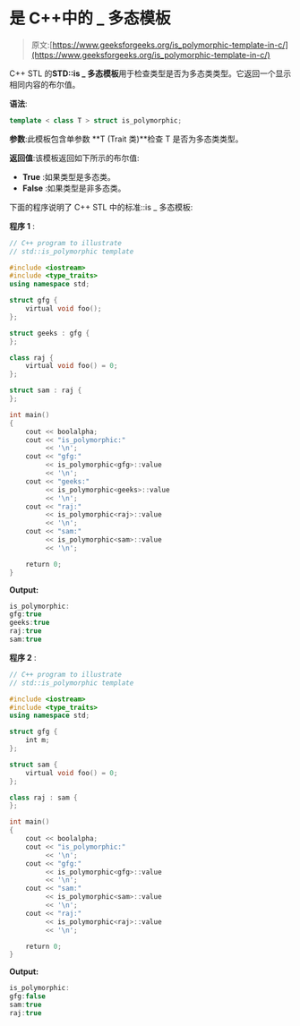 # 是 C++中的 _ 多态模板

> 原文:[https://www.geeksforgeeks.org/is_polymorphic-template-in-c/](https://www.geeksforgeeks.org/is_polymorphic-template-in-c/)

C++ STL 的**STD::is _ 多态模板**用于检查类型是否为多态类类型。它返回一个显示相同内容的布尔值。

**语法**:

```cpp
template < class T > struct is_polymorphic;

```

**参数**:此模板包含单参数 **T (Trait 类)**检查 T 是否为多态类类型。

**返回值**:该模板返回如下所示的布尔值:

*   **True** :如果类型是多态类。
*   **False** :如果类型是非多态类。

下面的程序说明了 C++ STL 中的标准::is _ 多态模板:

**程序 1** :

```cpp
// C++ program to illustrate
// std::is_polymorphic template

#include <iostream>
#include <type_traits>
using namespace std;

struct gfg {
    virtual void foo();
};

struct geeks : gfg {
};

class raj {
    virtual void foo() = 0;
};

struct sam : raj {
};

int main()
{
    cout << boolalpha;
    cout << "is_polymorphic:"
         << '\n';
    cout << "gfg:"
         << is_polymorphic<gfg>::value
         << '\n';
    cout << "geeks:"
         << is_polymorphic<geeks>::value
         << '\n';
    cout << "raj:"
         << is_polymorphic<raj>::value
         << '\n';
    cout << "sam:"
         << is_polymorphic<sam>::value
         << '\n';

    return 0;
}
```

**Output:**

```cpp
is_polymorphic:
gfg:true
geeks:true
raj:true
sam:true

```

**程序 2** :

```cpp
// C++ program to illustrate
// std::is_polymorphic template

#include <iostream>
#include <type_traits>
using namespace std;

struct gfg {
    int m;
};

struct sam {
    virtual void foo() = 0;
};

class raj : sam {
};

int main()
{
    cout << boolalpha;
    cout << "is_polymorphic:"
         << '\n';
    cout << "gfg:"
         << is_polymorphic<gfg>::value
         << '\n';
    cout << "sam:"
         << is_polymorphic<sam>::value
         << '\n';
    cout << "raj:"
         << is_polymorphic<raj>::value
         << '\n';

    return 0;
}
```

**Output:**

```cpp
is_polymorphic:
gfg:false
sam:true
raj:true

```
